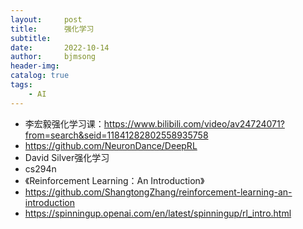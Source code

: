 ```yaml
---
layout:     post
title:      强化学习
subtitle:   
date:       2022-10-14
author:     bjmsong
header-img: 
catalog: true
tags:
    - AI
---
```

- 李宏毅强化学习课：https://www.bilibili.com/video/av24724071?from=search&seid=11841282802558935758
- https://github.com/NeuronDance/DeepRL
- David Silver强化学习
- cs294n
- 《Reinforcement Learning：An Introduction》
- https://github.com/ShangtongZhang/reinforcement-learning-an-introduction
- https://spinningup.openai.com/en/latest/spinningup/rl_intro.html
